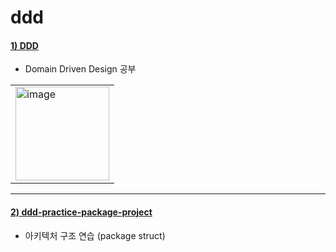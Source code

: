 # ddd

#### [1) DDD](https://github.com/seohaem/2021to2022/tree/master/ddd/DDD)
- Domain Driven Design 공부
<table><tr><td>
    <img width="150" alt="image" src="https://user-images.githubusercontent.com/87924260/206186781-346d1f50-c7c9-4fbe-bdcf-350e7250e357.png">
</td></tr></table>

---

#### [2) ddd-practice-package-project](https://github.com/seohaem/2021to2022/tree/master/ddd/ddd-practice-package-project)
- 아키텍처 구조 연습 (package struct)
